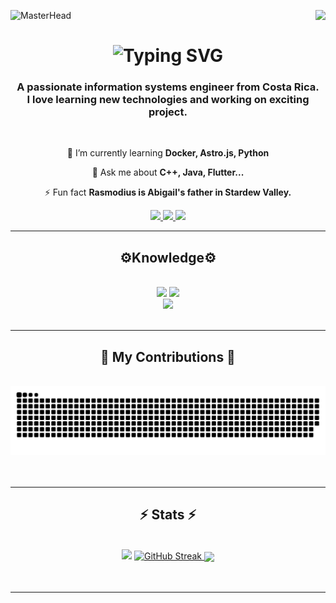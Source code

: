 ![MasterHead](https://i.pinimg.com/originals/83/b8/09/83b809857acd41a7bad4935b4734f9fc.gif)
<img align="right" src="https://komarev.com/ghpvc/?username=jocscriptch&label=Profile%20views&color=0e75b6&style=flat" />
<h1 align="center">
  <img src="https://readme-typing-svg.herokuapp.com?font=Righteous&size=35&duration=3000&pause=1000&color=C893EB&background=FFFFFF00&center=true&vCenter=true&random=false&width=500&height=70&lines=Hi+There!%F0%9F%91%8B;I'm+Jocsan+Ram%C3%ADrez+Chaves!" alt="Typing SVG" />
</h1>

<h3 align="center">A passionate information systems engineer from Costa Rica. <br/>
                  I love learning new technologies and working on exciting project.</h3>
<br/>

<div align="center">
  
🌱 I’m currently learning **Docker, Astro.js, Python**
  
💬 Ask me about **C++, Java, Flutter...**

⚡ Fun fact **Rasmodius is Abigail's father in Stardew Valley.**

 </div>

<div align="center"> 
  <a href="mailto: jocsan.ramirez.chaves@est.una.ac.cr" target="_blank" rel="noopener noreferrer">
    <img src="https://img.shields.io/badge/Gmail-333333?style=for-the-badge&logo=gmail&logoColor=red" />
  </a>
  <a href="https://www.linkedin.com/in/jocsan-ramirez-chaves/" target="_blank" rel="noopener noreferrer">
    <img src="https://img.shields.io/badge/LinkedIn-0077B5?style=for-the-badge&logo=linkedin&logoColor=white" />
  </a>
  <a href="https://website-portfolio-tailwind-css-react-framer-motion-next.vercel.app/" target="_blank" rel="noopener noreferrer">
    <img src="https://img.shields.io/badge/Portfolio-FF5722?style=for-the-badge&logo=todoist&logoColor=white" />
  </a>
</div>
 <hr/>

 <h2 align="center">⚙️Knowledge⚙️</h2>
<br/>
<div align="center">
    <img src="https://skillicons.dev/icons?i=html,css,javascript,typescript,php,bootstrap" />
    <img src="https://skillicons.dev/icons?i=cpp,java,flutter,linux,git,github" /><br>
    <img src="https://skillicons.dev/icons?i=latex,firebase,mongodb,mysql,postgres,vscode,visualstudio,idea,pycharm" /><br>
</div>
<br/>
<hr/>



<div align="center">
  <h2>🐍 My Contributions 🐍</h2>
  <br>
    <img alt="snake eating my contributions" src="https://raw.githubusercontent.com/jocscriptch/jocscriptch/output/github-contribution-grid-snake-dark.svg" />
  <br/><br/><br/>
</div>

<hr/>


<h2 align="center">⚡ Stats ⚡</h2>
<br>
<div align="center">
     <picture>
        <source
            srcset="https://github-readme-stats.vercel.app/api?username=jocscriptch&show_icons=true&theme=react&rank_icon=github&border_radius=10&w=400"
            media="(prefers-color-scheme: dark)"/>
        <source
            srcset="https://github-readme-stats.vercel.app/api?username=jocscriptch&show_icons=true&w=400"
            media="(prefers-color-scheme: dark), (prefers-color-scheme: no-preference)"/>
        <img src="https://github-readme-stats.vercel.app/api?username=jocscriptch&show_icons=true&w=400" />
    </picture>
    <a href="https://git.io/streak-stats">
        <img width="390" src="https://streak-stats.demolab.com?user=jocscriptch&theme=react&border_radius=10&card_width=400" alt="GitHub Streak" />
    </a>
    <img width="325" align="center" src="https://github-readme-stats.vercel.app/api/top-langs?username=jocscriptch&layout=compact&theme=react&langs_count=8&card_width=380" />
</div>
<br/><br/>
<hr/>


